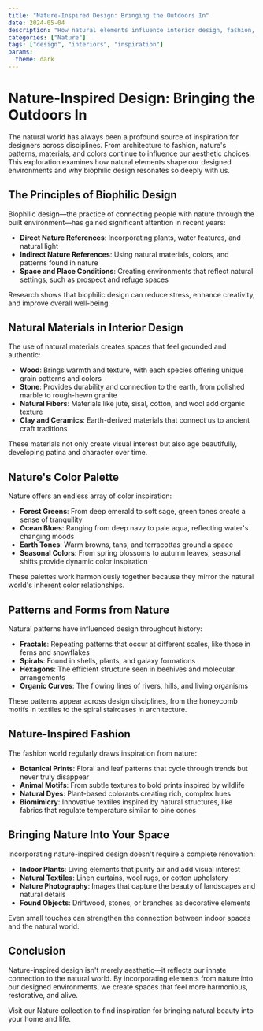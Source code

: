 ```yaml
---
title: "Nature-Inspired Design: Bringing the Outdoors In"
date: 2024-05-04
description: "How natural elements influence interior design, fashion, and art"
categories: ["Nature"]
tags: ["design", "interiors", "inspiration"]
params:
  theme: dark
---
```


# Nature-Inspired Design: Bringing the Outdoors In

The natural world has always been a profound source of inspiration for designers across disciplines. From architecture to fashion, nature's patterns, materials, and colors continue to influence our aesthetic choices. This exploration examines how natural elements shape our designed environments and why biophilic design resonates so deeply with us.

## The Principles of Biophilic Design

Biophilic design—the practice of connecting people with nature through the built environment—has gained significant attention in recent years:

- **Direct Nature References**: Incorporating plants, water features, and natural light
- **Indirect Nature References**: Using natural materials, colors, and patterns found in nature
- **Space and Place Conditions**: Creating environments that reflect natural settings, such as prospect and refuge spaces

Research shows that biophilic design can reduce stress, enhance creativity, and improve overall well-being.

## Natural Materials in Interior Design

The use of natural materials creates spaces that feel grounded and authentic:

- **Wood**: Brings warmth and texture, with each species offering unique grain patterns and colors
- **Stone**: Provides durability and connection to the earth, from polished marble to rough-hewn granite
- **Natural Fibers**: Materials like jute, sisal, cotton, and wool add organic texture
- **Clay and Ceramics**: Earth-derived materials that connect us to ancient craft traditions

These materials not only create visual interest but also age beautifully, developing patina and character over time.

## Nature's Color Palette

Nature offers an endless array of color inspiration:

- **Forest Greens**: From deep emerald to soft sage, green tones create a sense of tranquility
- **Ocean Blues**: Ranging from deep navy to pale aqua, reflecting water's changing moods
- **Earth Tones**: Warm browns, tans, and terracottas ground a space
- **Seasonal Colors**: From spring blossoms to autumn leaves, seasonal shifts provide dynamic color inspiration

These palettes work harmoniously together because they mirror the natural world's inherent color relationships.

## Patterns and Forms from Nature

Natural patterns have influenced design throughout history:

- **Fractals**: Repeating patterns that occur at different scales, like those in ferns and snowflakes
- **Spirals**: Found in shells, plants, and galaxy formations
- **Hexagons**: The efficient structure seen in beehives and molecular arrangements
- **Organic Curves**: The flowing lines of rivers, hills, and living organisms

These patterns appear across design disciplines, from the honeycomb motifs in textiles to the spiral staircases in architecture.

## Nature-Inspired Fashion

The fashion world regularly draws inspiration from nature:

- **Botanical Prints**: Floral and leaf patterns that cycle through trends but never truly disappear
- **Animal Motifs**: From subtle textures to bold prints inspired by wildlife
- **Natural Dyes**: Plant-based colorants creating rich, complex hues
- **Biomimicry**: Innovative textiles inspired by natural structures, like fabrics that regulate temperature similar to pine cones

## Bringing Nature Into Your Space

Incorporating nature-inspired design doesn't require a complete renovation:

- **Indoor Plants**: Living elements that purify air and add visual interest
- **Natural Textiles**: Linen curtains, wool rugs, or cotton upholstery
- **Nature Photography**: Images that capture the beauty of landscapes and natural details
- **Found Objects**: Driftwood, stones, or branches as decorative elements

Even small touches can strengthen the connection between indoor spaces and the natural world.

## Conclusion

Nature-inspired design isn't merely aesthetic—it reflects our innate connection to the natural world. By incorporating elements from nature into our designed environments, we create spaces that feel more harmonious, restorative, and alive.

Visit our Nature collection to find inspiration for bringing natural beauty into your home and life. 